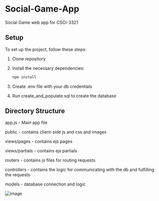 # Social-Game-App
Social Game web app for CSCI-3321

## Setup

To set up the project, follow these steps:

1. Clone repository

2. Install the necessary dependencies:
    ```sh
    npm install
    ```
3. Create .env file with your db credentials

4. Run create_and_populate.sql to create the database

## Directory Structure
app.js - Main app file  

public - contains client-side js and css and images

views/pages - contains ejs pages  

views/partials - contains ejs partials  

routers - contains js files for routing requests  

controllers - contains the logic for communicating with the db and fulfilling the requests  

models - database connection and logic  


![image](https://github.com/user-attachments/assets/215c188c-529e-4db0-a22e-340759f8597f)
